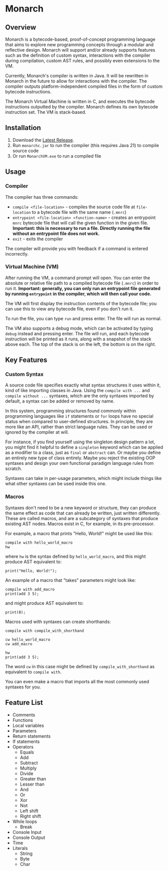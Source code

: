 # Monarch
## Overview
Monarch is a bytecode-based, proof-of-concept programming language that aims to explore new programming concepts through a modular and reflective design. Monarch will support and/or already supports features such as the definition of custom syntax, interactions with the compiler during compilation, custom AST rules, and possibly even extensions to the VM.

Currently, Monarch's compiler is written in Java. It will be rewritten in Monarch in the future to allow for interactions with the compiler. The compiler outputs platform-independent compiled files in the form of custom bytecode instructions.

The Monarch Virtual Machine is written in C, and executes the bytecode instructions outputted by the compiler. Monarch defines its own bytecode instruction set. The VM is stack-based.

## Installation
1. Download the [Latest Release](https://www.github.com/cometkaizo/Monarch/releases/latest).
2. Run `monarchc.jar` to run the compiler (this requires Java 21) to compile source code
3. Or run `MonarchVM.exe` to run a compiled file

## Usage
### Compiler
The compiler has three commands:
- `compile <file-location>` - compiles the source code file at `file-location` to a bytecode file with the same name (`.mnrc`)
- `entrypoint <file-location> <function-name>` - creates an entrypoint `mnrc` bytecode file that will call the given function in the given file. **Important: this is necessary to run a file. Directly running the file without an entrypoint file does not work.**
- `exit` - exits the compiler

The compiler will provide you with feedback if a command is entered incorrectly.
### Virtual Machine (VM)
After running the VM, a command prompt will open. You can enter the absolute or relative file path to a compiled bytecode file (`.mnrc`) in order to run it. **Important: generally, you can only run an entrypoint file generated by running `entrypoint` in the compiler, which will then call your code.**

The VM will first display the instruction contents of the bytecode file; you can use this to view any bytecode file, even if you don't run it.

To run the file, you can type `run` and press enter. The file will run as normal.

The VM also supports a debug mode, which can be activated by typing `debug` instead and pressing enter. The file will run, and each bytecode instruction will be printed as it runs, along with a snapshot of the stack above each. The top of the stack is on the left, the bottom is on the right.

## Key Features
### Custom Syntax
A source code file specifies exactly what syntax structures it uses within it, kind of like importing classes in Java. Using the `compile with ...` and `compile without ...` syntaxes, which are the only syntaxes imported by default, a syntax can be added or removed by name.

In this system, programming structures found commonly within programming languages like `if` statements or `for` loops have no special status when compared to user-defined structures. In principle, they are more like an API, rather than strict language rules. They can be used or ignored by the compiler at will.

For instance, if you find yourself using the singleton design pattern a lot, you might find it helpful to define a `singleton` keyword which can be applied as a modifier to a class, just as `final` or `abstract` can. Or maybe you define an entirely new type of class entirely. Maybe you reject the existing OOP syntaxes and design your own functional paradigm language rules from scratch.

Syntaxes can take in per-usage parameters, which might include things like what other syntaxes can be used inside this one.

### Macros
Syntaxes don't need to be a new keyword or structure, they can produce the same effect as code that can already be written, just written differently. These are called macros, and are a subcategory of syntaxes that produce existing AST nodes. Macros exist in C, for example, in its pre-processor. 

For example, a macro that prints "Hello, World!" might be used like this:
```
compile with hello_world_macro
hw
```
where `hw` is the syntax defined by `hello_world_macro`, and this might produce AST equivalent to:
```
print("Hello, World!");
```

An example of a macro that "takes" parameters might look like:
```
compile with add_macro
print(add 3 5);
```
and might produce AST equivalent to:
```
print(8);
```

Macros used with syntaxes can create shorthands:
```
compile with compile_with_shorthand

cw hello_world_macro
cw add_macro

hw
print(add 3 5);
```
The word `cw` in this case might be defined by `compile_with_shorthand` as equivalent to `compile with`.

You can even make a macro that imports all the most commonly used syntaxes for you.

## Feature List

- Comments
- Functions
- Local variables
- Parameters
- Return statements
- If statements
- Operators
    - Equals
    - Add
    - Subtract
    - Multiply
    - Divide
    - Greater than
    - Lesser than
    - And
    - Or
    - Xor
    - Not
    - Left shift
    - Right shift
- While loops
    - Break
- Console Input
- Console Output
- Time
- Literals
    - String
    - Byte
    - Char